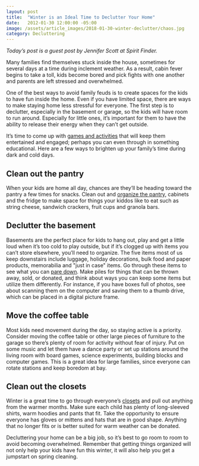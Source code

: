 ```yaml
---
layout: post
title:  "Winter is an Ideal Time to Declutter Your Home"
date:   2012-01-30 12:00:00 -05:00
image: /assets/article_images/2018-01-30-winter-declutter/chaos.jpg
category: Decluttering
---
```


_Today’s post is a guest post by Jennifer Scott at Spirit Finder._

Many families find themselves stuck inside the house, sometimes for several days at a time during inclement weather.  As a result, cabin fever begins to take a toll, kids become bored and pick fights with one another and parents are left stressed and overwhelmed.

One of the best ways to avoid family feuds is to create spaces for the kids to have fun inside the home. Even if you have limited space, there are ways to make staying home less stressful for everyone. The first step is to declutter, especially in the basement or garage, so the kids will have room to run around. Especially for little ones, it’s important for them to have the ability to release their energy when they can’t get outside.

It’s time to come up with [games and activities](https://www.todaysparent.com/family/activities/50-essential-winter-activities/) that will keep them entertained and engaged; perhaps you can even through in something educational. Here are a few ways to brighten up your family’s time during dark and cold days.

## Clean out the pantry

When your kids are home all day, chances are they’ll be heading toward the pantry a few times for snacks. Clean out and [organize the pantry](https://www.thespruce.com/organizing-your-pantry-in-5-steps-2648624), cabinets and the fridge to make space for things your kiddos like to eat such as string cheese, sandwich crackers, fruit cups and granola bars.

## Declutter the basement

Basements are the perfect place for kids to hang out, play and get a little loud when it’s too cold to play outside, but if it’s clogged up with items you can’t store elsewhere, you’ll need to organize. The five items most of us keep downstairs include luggage, holiday decorations, bulk food and paper products, memorabilia and "just in case" items. Go through these items to see what you can [pare down](https://www.angieslist.com/articles/how-declutter-your-basement.htm). Make piles for things that can be thrown away, sold, or donated, and think about ways you can keep some items but utilize them differently. For instance, if you have boxes full of photos, see about scanning them on the computer and saving them to a thumb drive, which can be placed in a digital picture frame.

## Move the coffee table

Most kids need movement during the day, so staying active is a priority. Consider moving the coffee table or other large pieces of furniture to the garage so there’s plenty of room for activity without fear of injury. Put on some music and let them have a dance party or set up stations around the living room with board games, science experiments, building blocks and computer games. This is a great idea for large families, since everyone can rotate stations and keep boredom at bay.

## Clean out the closets

Winter is a great time to go through everyone’s [closets](http://www.housebeautiful.com/lifestyle/organizing-tips/tips/g911/closet-organization-ideas/) and pull out anything from the warmer months. Make sure each child has plenty of long-sleeved shirts, warm hoodies and pants that fit. Take the opportunity to ensure everyone has gloves or mittens and hats that are in good shape. Anything that no longer fits or is better suited for warm weather can be donated.

Decluttering your home can be a big job, so it’s best to go room to room to avoid becoming overwhelmed. Remember that getting things organized will not only help your kids have fun this winter, it will also help you get a jumpstart on spring cleaning.

